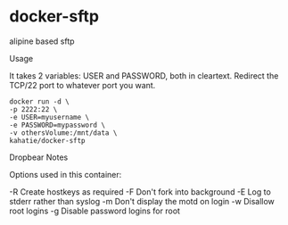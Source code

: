 # docker-sftp
alipine based sftp

Usage

It takes 2 variables: USER and PASSWORD, both in cleartext. Redirect the TCP/22 port to whatever port you want.

    docker run -d \
    -p 2222:22 \
    -e USER=myusername \
    -e PASSWORD=mypassword \
    -v othersVolume:/mnt/data \
    kahatie/docker-sftp


Dropbear Notes

Options used in this container:

-R              Create hostkeys as required
-F              Don't fork into background
-E              Log to stderr rather than syslog
-m              Don't display the motd on login
-w              Disallow root logins
-g              Disable password logins for root

